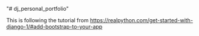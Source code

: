"# dj_personal_portfolio" 

This is following the tutorial from https://realpython.com/get-started-with-django-1/#add-bootstrap-to-your-app

